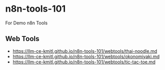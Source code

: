 # n8n-tools-101
For Demo n8n Tools

## Web Tools
* https://llm-ce-kmitl.github.io/n8n-tools-101/webtools/thai-noodle.md
* https://llm-ce-kmitl.github.io/n8n-tools-101/webtools/okonomiyaki.md
* https://llm-ce-kmitl.github.io/n8n-tools-101/webtools/tic-tac-toe.md
